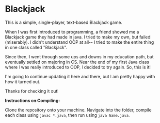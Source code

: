 # Blackjack

This is a simple, single-player, text-based Blackjack game.

When I was first introduced to programming, a friend showed me a Blackjack game they had made in java. I tried to make my own, but failed (miserably). I didn't understand OOP at all-- I tried to make the entire thing in one class called "Blackjack".

Since then, I went through some ups and downs in my education path, but eventually settled on majoring in CS. Near the end of my first Java class where I was really introduced to OOP, I decided to try again. So, this is it!

I'm going to continue updating it here and there, but I am pretty happy with how it turned out. 

Thanks for checking it out!

**Instructions on Compiling:**

Clone the repository onto your machine. Navigate into the folder, compile each class using `javac *.java`, then run using `java Game.java`. 
